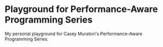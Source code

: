 # Playground for Performance-Aware Programming Series

My personal playground for Casey Muratori's Performance-Aware Programming Series.
